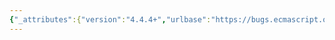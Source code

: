 ```yaml
---
{"_attributes":{"version":"4.4.4+","urlbase":"https://bugs.ecmascript.org/","maintainer":"dherman@mozilla.com"},"bug":{"bug_id":4484,"creation_ts":"2015-08-21 14:10:00 -0700","short_desc":"14.1.6 ExpectedArgumentCount: Missing comma","delta_ts":"2015-10-23 12:55:05 -0700","product":"ECMA-262 Edition 6","component":"editorial issues","version":"unspecified","rep_platform":"All","op_sys":"All","bug_status":"RESOLVED","resolution":"FIXED","priority":"Normal","bug_severity":"normal","everconfirmed":true,"reporter":{"uid":"andrebargull","name":"André Bargull"},"assigned_to":{"uid":"allen","name":"Allen Wirfs-Brock"},"long_desc":[{"commentid":14644,"comment_count":0,"who":{"uid":"andrebargull","name":"André Bargull"},"bug_when":"2015-08-21 14:10:18 -0700","thetext":"14.1.6 Static Semantics: ExpectedArgumentCount\n\nFormalsList : FormalParameter\n\nAdd comma after \"true\" in step 1."},{"commentid":14841,"comment_count":1,"who":{"uid":"andrebargull","name":"André Bargull"},"bug_when":"2015-10-23 12:55:05 -0700","thetext":"Fixed in ES2016 Draft.\n\nhttps://github.com/tc39/ecma262/commit/a7699d8b83df3ca49e56cd0dfbf409e42508ae9a\n\n(a7699d8b is mislabelled as fixing bug 4492. bug 4492 was actually fixed in f3533c4.)"}]}}
---
```

